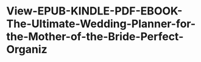 # View-EPUB-KINDLE-PDF-EBOOK-The-Ultimate-Wedding-Planner-for-the-Mother-of-the-Bride-Perfect-Organiz